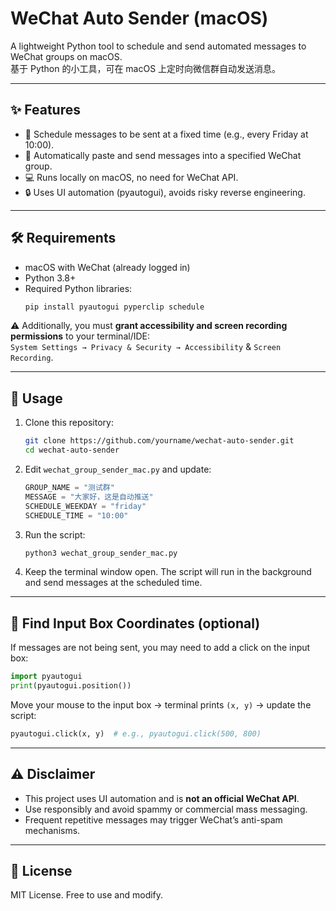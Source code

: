 # WeChat Auto Sender (macOS)

A lightweight Python tool to schedule and send automated messages to WeChat groups on macOS.  
基于 Python 的小工具，可在 macOS 上定时向微信群自动发送消息。

---

## ✨ Features
- 📅 Schedule messages to be sent at a fixed time (e.g., every Friday at 10:00).  
- 💬 Automatically paste and send messages into a specified WeChat group.  
- 💻 Runs locally on macOS, no need for WeChat API.  
- 🔒 Uses UI automation (pyautogui), avoids risky reverse engineering.

---

## 🛠 Requirements
- macOS with WeChat (already logged in)  
- Python 3.8+  
- Required Python libraries:
  ```bash
  pip install pyautogui pyperclip schedule
  ```

⚠️ Additionally, you must **grant accessibility and screen recording permissions** to your terminal/IDE:  
`System Settings → Privacy & Security → Accessibility` & `Screen Recording`.

---

## 🚀 Usage

1. Clone this repository:
   ```bash
   git clone https://github.com/yourname/wechat-auto-sender.git
   cd wechat-auto-sender
   ```

2. Edit `wechat_group_sender_mac.py` and update:
   ```python
   GROUP_NAME = "测试群"
   MESSAGE = "大家好，这是自动推送"
   SCHEDULE_WEEKDAY = "friday"
   SCHEDULE_TIME = "10:00"
   ```

3. Run the script:
   ```bash
   python3 wechat_group_sender_mac.py
   ```

4. Keep the terminal window open. The script will run in the background and send messages at the scheduled time.

---

## 📍 Find Input Box Coordinates (optional)
If messages are not being sent, you may need to add a click on the input box:
```python
import pyautogui
print(pyautogui.position())
```
Move your mouse to the input box → terminal prints `(x, y)` → update the script:
```python
pyautogui.click(x, y)  # e.g., pyautogui.click(500, 800)
```

---

## ⚠️ Disclaimer
- This project uses UI automation and is **not an official WeChat API**.  
- Use responsibly and avoid spammy or commercial mass messaging.  
- Frequent repetitive messages may trigger WeChat’s anti-spam mechanisms.  

---

## 📄 License
MIT License. Free to use and modify.
